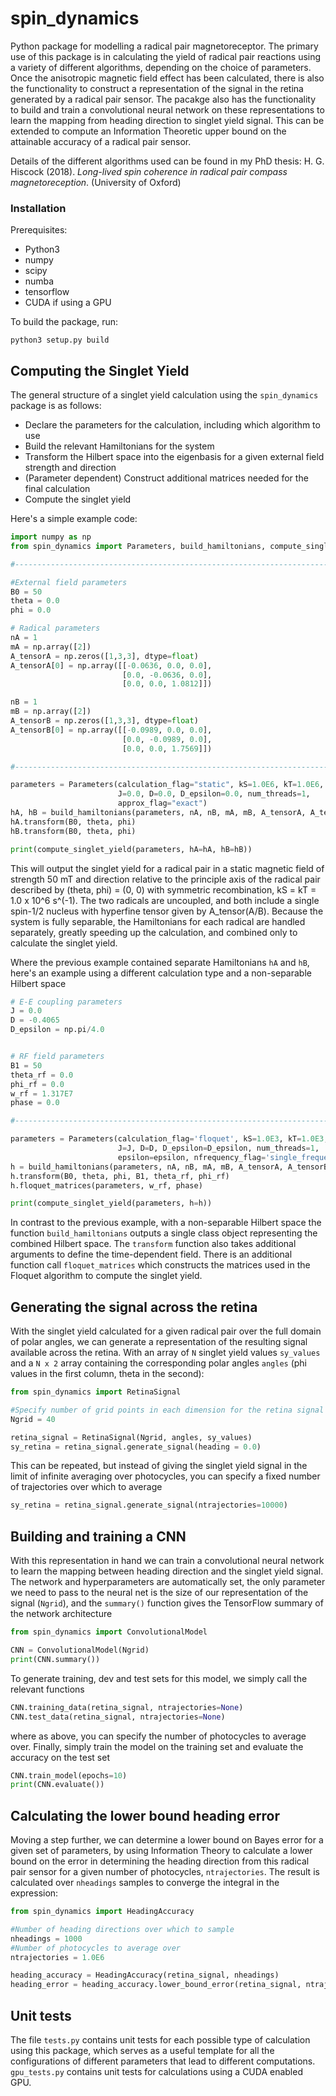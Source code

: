 # spin_dynamics
Python package for modelling a radical pair magnetoreceptor. The primary use of this package is in calculating the yield of radical pair reactions using a variety of different algorithms, depending on the choice of parameters. Once the anisotropic magnetic field effect has been calculated, there is also the functionality to construct a representation of the signal in the retina generated by a radical pair sensor. The pacakge also has the functionality to build and train a convolutional neural network on these representations to learn the mapping from heading direction to singlet yield signal. This can be extended to compute an Information Theoretic upper bound on the attainable accuracy of a radical pair sensor.

Details of the different algorithms used can be found in my PhD thesis: H. G. Hiscock (2018). _Long-lived spin coherence in radical pair compass magnetoreception_. (University of Oxford)
### Installation
Prerequisites:
- Python3
- numpy
- scipy
- numba
- tensorflow
- CUDA if using a GPU

To build the package, run:
```
python3 setup.py build
```
## Computing the Singlet Yield
The general structure of a singlet yield calculation using the `spin_dynamics` package is as follows:
- Declare the parameters for the calculation, including which algorithm to use
- Build the relevant Hamiltonians for the system
- Transform the Hilbert space into the eigenbasis for a given external field strength and direction
- (Parameter dependent) Construct additional matrices needed for the final calculation
- Compute the singlet yield

Here's a simple example code:
```python
import numpy as np
from spin_dynamics import Parameters, build_hamiltonians, compute_singlet_yield

#-----------------------------------------------------------------------------#

#External field parameters
B0 = 50
theta = 0.0
phi = 0.0

# Radical parameters
nA = 1
mA = np.array([2])
A_tensorA = np.zeros([1,3,3], dtype=float)
A_tensorA[0] = np.array([[-0.0636, 0.0, 0.0],
                         [0.0, -0.0636, 0.0],
                         [0.0, 0.0, 1.0812]])

nB = 1
mB = np.array([2])
A_tensorB = np.zeros([1,3,3], dtype=float)
A_tensorB[0] = np.array([[-0.0989, 0.0, 0.0],
                         [0.0, -0.0989, 0.0],
                         [0.0, 0.0, 1.7569]])

#-----------------------------------------------------------------------------#

parameters = Parameters(calculation_flag="static", kS=1.0E6, kT=1.0E6, 
                        J=0.0, D=0.0, D_epsilon=0.0, num_threads=1,
                        approx_flag="exact")
hA, hB = build_hamiltonians(parameters, nA, nB, mA, mB, A_tensorA, A_tensorB)
hA.transform(B0, theta, phi)
hB.transform(B0, theta, phi)

print(compute_singlet_yield(parameters, hA=hA, hB=hB))
```
This will output the singlet yield for a radical pair in a static magnetic field of strength 50 mT and direction relative to the principle axis of the radical pair described by (theta, phi) = (0, 0) with symmetric recombination, kS = kT = 1.0 x 10^6 s^(-1). The two radicals are uncoupled, and both include a single spin-1/2 nucleus with hyperfine tensor given by A_tensor(A/B). Because the system is fully separable, the Hamiltonians for each radical are handled separately, greatly speeding up the calculation, and combined only to calculate the singlet yield.

Where the previous example contained separate Hamiltonians `hA` and `hB`, here's an example using a different calculation type and a non-separable Hilbert space
```python
# E-E coupling parameters
J = 0.0
D = -0.4065
D_epsilon = np.pi/4.0


# RF field parameters
B1 = 50
theta_rf = 0.0
phi_rf = 0.0
w_rf = 1.317E7
phase = 0.0

#-----------------------------------------------------------------------------#

parameters = Parameters(calculation_flag='floquet', kS=1.0E3, kT=1.0E3,
                        J=J, D=D, D_epsilon=D_epsilon, num_threads=1,
                        epsilon=epsilon, nfrequency_flag='single_frequency')
h = build_hamiltonians(parameters, nA, nB, mA, mB, A_tensorA, A_tensorB)
h.transform(B0, theta, phi, B1, theta_rf, phi_rf)
h.floquet_matrices(parameters, w_rf, phase)

print(compute_singlet_yield(parameters, h=h))
```
In contrast to the previous example, with a non-separable Hilbert space the function `build_hamiltonians` outputs a single class object representing the combined Hilbert space. The `transform` function also takes additional arguments to define the time-dependent field. There is an additional function call `floquet_matrices` which constructs the matrices used in the Floquet algorithm to compute the singlet yield.

## Generating the signal across the retina
With the singlet yield calculated for a given radical pair over the full domain of polar angles, we can generate a representation of the resulting signal available across the retina. With an array of `N` singlet yield values `sy_values` and a `N x 2` array containing the corresponding polar angles `angles` (phi values in the first column, theta in the second):
```python
from spin_dynamics import RetinaSignal

#Specify number of grid points in each dimension for the retina signal
Ngrid = 40

retina_signal = RetinaSignal(Ngrid, angles, sy_values)
sy_retina = retina_signal.generate_signal(heading = 0.0)
```
This can be repeated, but instead of giving the singlet yield signal in the limit of infinite averaging over photocycles, you can specify a fixed number of trajectories over which to average
```python
sy_retina = retina_signal.generate_signal(ntrajectories=10000)
```

## Building and training a CNN
With this representation in hand we can train a convolutional neural network to learn the mapping between heading direction and the singlet yield signal. The network and hyperparameters are automatically set, the only parameter we need to pass to the neural net is the size of our representation of the signal (`Ngrid`), and the `summary()` function gives the TensorFlow summary of the network architecture
```python
from spin_dynamics import ConvolutionalModel

CNN = ConvolutionalModel(Ngrid)
print(CNN.summary())
```
To generate training, dev and test sets for this model, we simply call the relevant functions
```python
CNN.training_data(retina_signal, ntrajectories=None)
CNN.test_data(retina_signal, ntrajectories=None)
```
where as above, you can specify the number of photocycles to average over.
Finally, simply train the model on the training set and evaluate the accuracy on the test set
```python
CNN.train_model(epochs=10)
print(CNN.evaluate())
```

## Calculating the lower bound heading error
Moving a step further, we can determine a lower bound on Bayes error for a given set of parameters, by using Information Theory to calculate a lower bound on the error in determining the heading direction from this radical pair sensor for a given number of photocycles, `ntrajectories`. The result is calculated over `nheadings` samples to converge the integral in the expression:
```python
from spin_dynamics import HeadingAccuracy

#Number of heading directions over which to sample
nheadings = 1000
#Number of photocycles to average over
ntrajectories = 1.0E6

heading_accuracy = HeadingAccuracy(retina_signal, nheadings)
heading_error = heading_accuracy.lower_bound_error(retina_signal, ntrajectories)
```

## Unit tests
The file `tests.py` contains unit tests for each possible type of calculation using this package, which serves as a useful template for all the configurations of different parameters that lead to different computations. `gpu_tests.py` contains unit tests for calculations using a CUDA enabled GPU.

